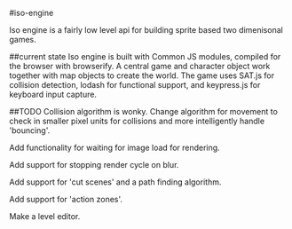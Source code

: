 #iso-engine

Iso engine is a fairly low level api for building sprite based two dimenisonal games.

##current state
Iso engine is built with Common JS modules, compiled for the browser with browserify. A central game and character object work together with map objects to create the world. The game uses SAT.js for collision detection, lodash for functional support, and keypress.js for keyboard input capture.

##TODO
Collision algorithm is wonky. Change algorithm for movement to check in smaller pixel units for collisions and more intelligently handle 'bouncing'.

Add functionality for waiting for image load for rendering.

Add support for stopping render cycle on blur.

Add support for 'cut scenes' and a path finding algorithm.

Add support for 'action zones'.

Make a level editor.